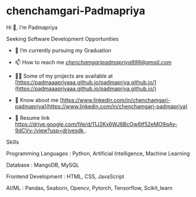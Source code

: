  # chenchamgari-Padmapriya
Hi 👋, I'm Padmapriya

Seeking Software Development Opportunities

- 🌱 I’m currently pursuing my Graduation

- 📫 How to reach me *chenchamgaripadmapriya999@gmail.com*

- 👨‍💻 Some of my projects are available at [https://padmaaapriyaaa.github.io/padmapriya.github.io/](https://padmaaapriyaaa.github.io/padmapriya.github.io/)

- 📄 Know about me [https://www.linkedin.com/in/chenchamgari-padmapriya](https://www.linkedin.com/in/chenchamgari-padmapriya)

- 🔗 Resume link [https://drive.google.com/file/d/11J2Kx6WJ6BcOw6tf52eMO9qAv-9dCVv-/view?usp=drivesdk ](https://drive.google.com/file/d/11J2Kx6WJ6BcOw6tf52eMO9qAv-9dCVv-/view?usp=drivesdk).

Skills

  Programming Languages :
    Python, 
    Artificial Intelligence,
    Machine Learning

  Database :
    MangoDB,
    MySQL

  Frontend Development :
    HTML,
    CSS,
    JavaScript
  
  AI/ML :
    Pandas,
    Seaborn,
    Opencv,
    Pytorch,
    Tensorflow,
    Scikit_learn
